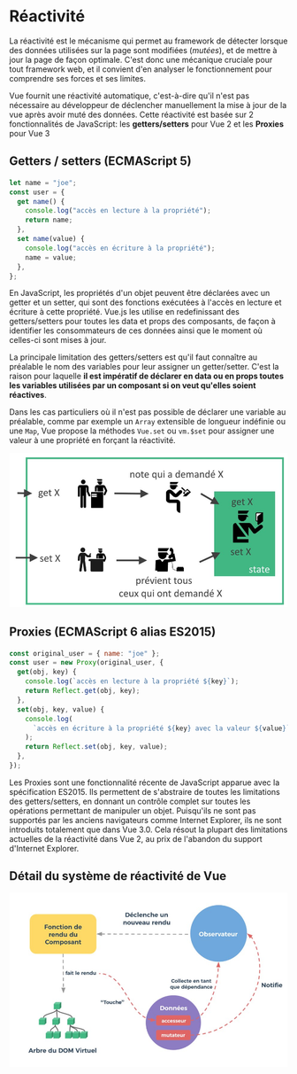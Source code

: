 # Réactivité

La réactivité est le mécanisme qui permet au framework de détecter lorsque des données utilisées sur la page sont modifiées (_mutées_), et de mettre à jour la page de façon optimale. C'est donc une mécanique cruciale pour tout framework web, et il convient d'en analyser le fonctionnement pour comprendre ses forces et ses limites.

Vue fournit une réactivité automatique, c'est-à-dire qu'il n'est pas nécessaire au développeur de déclencher manuellement la mise à jour de la vue après avoir muté des données. Cette réactivité est basée sur 2 fonctionnalités de JavaScript: les **getters/setters** pour Vue 2 et les **Proxies** pour Vue 3

## Getters / setters (ECMAScript 5)

```js
let name = "joe";
const user = {
  get name() {
    console.log("accès en lecture à la propriété");
    return name;
  },
  set name(value) {
    console.log("accès en écriture à la propriété");
    name = value;
  },
};
```

En JavaScript, les propriétés d'un objet peuvent être déclarées avec un getter et un setter, qui sont des fonctions exécutées à l'accès en lecture et écriture à cette propriété. Vue.js les utilise en redefinissant des getters/setters pour toutes les data et props des composants, de façon à identifier les consommateurs de ces données ainsi que le moment où celles-ci sont mises à jour.

La principale limitation des getters/setters est qu'il faut connaître au préalable le nom des variables pour leur assigner un getter/setter. C'est la raison pour laquelle **il est impératif de déclarer en data ou en props toutes les variables utilisées par un composant si on veut qu'elles soient réactives**.

Dans les cas particuliers où il n'est pas possible de déclarer une variable au préalable, comme par exemple un `Array` extensible de longueur indéfinie ou une `Map`, Vue propose la méthodes `Vue.set` ou `vm.$set` pour assigner une valeur à une propriété en forçant la réactivité.

![Principe de réactivité basé sur les getters/setters](../../assets/getters-setters_fr.jpg)

## Proxies (ECMAScript 6 alias ES2015)

```js
const original_user = { name: "joe" };
const user = new Proxy(original_user, {
  get(obj, key) {
    console.log(`accès en lecture à la propriété ${key}`);
    return Reflect.get(obj, key);
  },
  set(obj, key, value) {
    console.log(
      `accès en écriture à la propriété ${key} avec la valeur ${value}`
    );
    return Reflect.set(obj, key, value);
  },
});
```

Les Proxies sont une fonctionnalité récente de JavaScript apparue avec la spécification ES2015. Ils permettent de s'abstraire de toutes les limitations des getters/setters, en donnant un contrôle complet sur toutes les opérations permettant de manipuler un objet. Puisqu'ils ne sont pas supportés par les anciens navigateurs comme Internet Explorer, ils ne sont introduits totalement que dans Vue 3.0. Cela résout la plupart des limitations actuelles de la réactivité dans Vue 2, au prix de l'abandon du support d'Internet Explorer.

## Détail du système de réactivité de Vue

![Schéma du système de réactivité de Vue](../../assets/vue-reactivity_fr.jpg)
